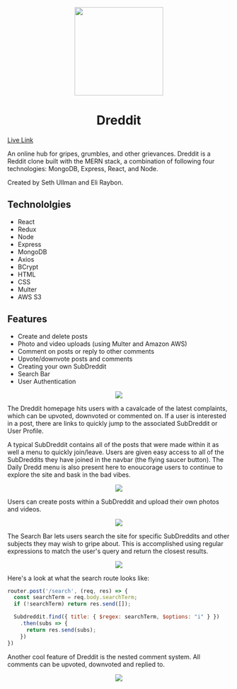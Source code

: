 <p align="center">
  <a href="http://dreddit-dredd.herokuapp.com/">
    <img height="200px" src="https://github.com/eliraybon/dreddit/blob/master/frontend/public/assets/images/frown-solid.svg">
  </a>
</p>

# <h1 align="center">Dreddit</h1>

[Live Link](http://dreddit-dredd.herokuapp.com/#/)

An online hub for gripes, grumbles, and other grievances. Dreddit is a Reddit clone built with the MERN stack, 
a combination of following four technologies: MongoDB, Express, React, and Node.

Created by Seth Ullman and Eli Raybon.

## Technololgies
-  React
-  Redux
-  Node
-  Express
-  MongoDB
-  Axios
-  BCrypt
-  HTML
-  CSS
-  Multer
-  AWS S3


## Features
-  Create and delete posts
-  Photo and video uploads (using Multer and Amazon AWS)
-  Comment on posts or reply to other comments
-  Upvote/downvote posts and comments 
-  Creating your own SubDreddit 
-  Search Bar
-  User Authentication

<p align="center">
  <img src="https://github.com/eliraybon/dreddit/blob/master/frontend/public/assets/images/readme/homepage.png">
</p>

The Dreddit homepage hits users with a cavalcade of the latest complaints, which can be upvoted, downvoted or commented on. If a user is interested in a post, there are links to quickly jump to the associated SubDreddit or User Profile.

A typical SubDreddit contains all of the posts that were made within it as well a menu to quickly join/leave. Users are given easy access to all of the SubDreddits they have joined in the navbar (the flying saucer button). The Daily Dredd menu is also present here to enoucorage users to continue to explore the site and bask in the bad vibes.

<p align="center">
  <img src="https://github.com/eliraybon/dreddit/blob/master/frontend/public/assets/images/readme/subDreddit.png">
</p>

Users can create posts within a SubDreddit and upload their own photos and videos.

<p align="center">
  <img src="https://github.com/eliraybon/dreddit/blob/master/frontend/public/assets/images/readme/uploads.png">
</p>

The Search Bar lets users search the site for specific SubDreddits and other subjects they may wish to gripe about. This is accomplished using regular expressions to match the user's query and return the closest results. 

<p align="center">
  <img src="https://github.com/eliraybon/dreddit/blob/master/frontend/public/assets/images/readme/searchbar.png">
</p>

Here's a look at what the search route looks like:

```js
router.post('/search', (req, res) => {
  const searchTerm = req.body.searchTerm;
  if (!searchTerm) return res.send([]);

  Subdreddit.find({ title: { $regex: searchTerm, $options: "i" } })
    .then(subs => {
      return res.send(subs);
    })
})
```

Another cool feature of Dreddit is the nested comment system. All comments can be upvoted, downvoted and replied to.

<p align="center">
  <img src="https://github.com/eliraybon/dreddit/blob/master/frontend/public/assets/images/readme/nestedcomments.png">
</p>


